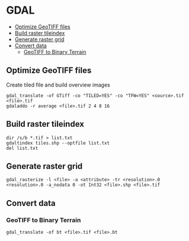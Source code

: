 GDAL
====

* [Optimize GeoTIFF files](#optimize-geotiff-files)
* [Build raster tileindex](#build-raster-tileindex)
* [Generate raster grid](#generate-raster-grid)
* [Convert data](#convert-data)
    * [GeoTIFF to Binary Terrain](#geotiff-to-binary-terrain)

Optimize GeoTIFF files
----------------------

Create tiled file and build overview images

```batchfile
gdal_translate -of GTiff -co "TILED=YES" -co "TFW=YES" <source>.tif <file>.tif
gdaladdo -r average <file>.tif 2 4 8 16
```

Build raster tileindex
----------------------

```batchfile
dir /s/b *.tif > list.txt
gdaltindex tiles.shp --optfile list.txt
del list.txt
```

Generate raster grid
--------------------

```batchfile
gdal_rasterize -l <file> -a <attribute> -tr <resolution>.0 <resolution>.0 -a_nodata 0 -ot Int32 <file>.shp <file>.tif
```

Convert data
------------

### GeoTIFF to Binary Terrain

```batchfile
gdal_translate -of bt <file>.tif <file>.bt
```

